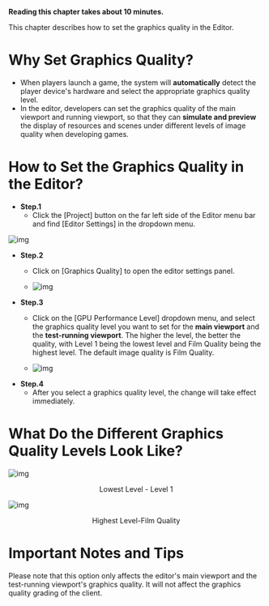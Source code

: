 **Reading this chapter takes about 10 minutes.**

This chapter describes how to set the graphics quality in the Editor.

# Why Set Graphics Quality?

- When players launch a game, the system will **automatically** detect the player device's hardware and select the appropriate graphics quality level.
- In the editor, developers can set the graphics quality of the main viewport and running viewport, so that they can **simulate and preview** the display of resources and scenes under different levels of image quality when developing games.

# How to Set the Graphics Quality in the Editor?

- **Step.1**
  -  Click the [Project] button on the far left side of the Editor menu bar and find [Editor Settings] in the dropdown menu.

![img](https://arkimg-qn.ark.online/1701055788721-5.png)

- **Step.2**
  -  Click on [Graphics Quality] to open the editor settings panel. 

  -  ![img](https://arkimg-qn.ark.online/1701055788720-1.png)
- **Step.3**
  -  Click on the [GPU Performance Level] dropdown menu, and select the graphics quality level you want to set for the **main viewport** and the **test-running viewport**. The higher the level, the better the quality, with Level 1 being the lowest level and Film Quality being the highest level. The default image quality is Film Quality. 

  -  ![img](https://arkimg-qn.ark.online/1701055788721-2.png)
- **Step.4**
  -  After you select a graphics quality level, the change will take effect immediately.

# What Do the Different Graphics Quality Levels Look Like?

![img](https://arkimg-qn.ark.online/1701055788721-3.png)

<center>Lowest Level - Level 1</center>

![img](https://arkimg-qn.ark.online/1701055788721-4.png)

<center>Highest Level-Film Quality</center>

# Important Notes and Tips

Please note that this option only affects the editor's main viewport and the test-running viewport's graphics quality. It will not affect the graphics quality grading of the client.